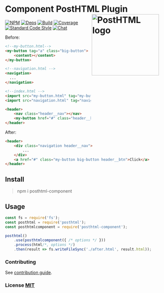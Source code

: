 # Component PostHTML Plugin <img align="right" width="220" height="200" title="PostHTML logo" src="http://posthtml.github.io/posthtml/logo.svg">

[![NPM][npm]][npm-url]
[![Deps][deps]][deps-url]
[![Build][build]][build-badge]
[![Coverage][cover]][cover-badge]
[![Standard Code Style][style]][style-url]
[![Chat][chat]][chat-badge]

Before:
``` html
<!--my-button.html-->
<my-button tag="a" class="big-button">
    <content></content>
</my-button>

<!--navigation.html -->
<navigation>
  ...
</navigation>

<!--index.html -->
<import src="my-button.html" tag="my-button">
<import src="navigation.html" tag="navigation" as="nav">

<header>
    <nav class="header__nav"></nav>
    <my-button href="#" class="header__btn">Click</my-button>
</header>
```

After:
``` html
<header>
    <div class="navigation header__nav">
        ...
    </div>
    <a href="#" class="my-button big-button header__btn">Click</a>
</header>
```

## Install

> npm i posthtml-component

## Usage

``` js
const fs = require('fs');
const posthtml = require('posthtml');
const posthtmlcomponent = require('posthtml-component');

posthtml()
    .use(posthtmlcomponent({ /* options */ }))
    .process(html/*, options */)
    .then(result => fs.writeFileSync('./after.html', result.html));
```

### Contributing

See [contribution guide](CONTRIBUTING.md).

### License [MIT](LICENSE)

[npm]: https://img.shields.io/npm/v/posthtml-component.svg
[npm-url]: https://npmjs.com/package/posthtml-component

[deps]: https://david-dm.org/posthtml/posthtml-component.svg
[deps-url]: https://david-dm.org/posthtml/posthtml-component

[style]: https://img.shields.io/badge/code%20style-standard-yellow.svg
[style-url]: http://standardjs.com/

[build]: https://travis-ci.org/posthtml/posthtml-component.svg?branch=master
[build-badge]: https://travis-ci.org/posthtml/posthtml-component?branch=master

[cover]: https://coveralls.io/repos/posthtml/posthtml-component/badge.svg?branch=master
[cover-badge]: https://coveralls.io/r/posthtml/posthtml-component?branch=master


[chat]: https://badges.gitter.im/posthtml/posthtml.svg
[chat-badge]: https://gitter.im/posthtml/posthtml?utm_source=badge&utm_medium=badge&utm_campaign=pr-badge&utm_content=badge"
